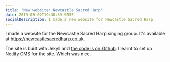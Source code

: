 ```yaml
---
title: 'New website: Newcastle Sacred Harp'
date: 2019-05-02T19:38:39.905Z
socialDescription: I made a new website for Newcastle Sacred Harp.
---
```

I made a website for the Newcastle Sacred Harp singing group. It's available at <https://newcastlesacredharp.co.uk>.

The site is built with Jekyll and [the code is on Github](https://github.com/newcastle-shapenote/newcastle-shapenote-website). I learnt to set up Netlify CMS for the site. Which was nice.
